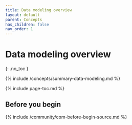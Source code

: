 ```yaml
---
title: Data modeling overview
layout: default
parent: Concepts
has_children: false
nav_order: 1
---
```


# Data modeling overview
{: .no_toc }

{% include /concepts/summary-data-modeling.md %}

{% include page-toc.md %}

## Before you begin

{% include /community/com-before-begin-source.md %}
